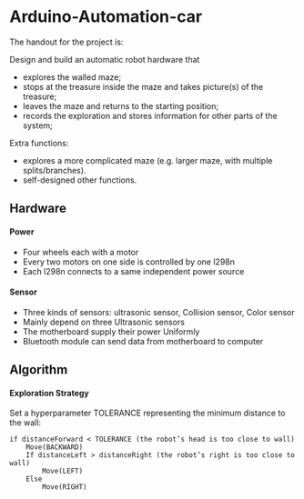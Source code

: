 
# Arduino-Automation-car


The handout for the project is:

Design and build an automatic robot hardware that
- explores the walled maze;
- stops at the treasure inside the maze and takes picture(s)
of the treasure;
- leaves the maze and returns to the starting position;
- records the exploration and stores information for other
parts of the system;

Extra functions:
- explores a more complicated maze
(e.g. larger maze, with multiple splits/branches).
- self-designed other functions.
## Hardware

#### Power

- Four wheels each with a motor
- Every two motors on one side is
controlled by one l298n
- Each l298n connects to a same independent power source

#### Sensor

- Three kinds of sensors: ultrasonic sensor, Collision sensor, Color sensor
- Mainly depend on three Ultrasonic
sensors
- The motherboard supply their power
Uniformly
- Bluetooth module can send data from motherboard to computer

## Algorithm

#### Exploration Strategy

Set a hyperparameter TOLERANCE representing the minimum distance to the wall:

    if distanceForward < TOLERANCE (the robot’s head is too close to wall)
        Move(BACKWARD)
        If distanceLeft > distanceRight (the robot’s right is too close to wall)
            Move(LEFT)
        Else
            Move(RIGHT)


